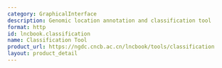 ```yaml
---
category: GraphicalInterface
description: Genomic location annotation and classification tool
format: http
id: lncbook.classification
name: Classification Tool
product_url: https://ngdc.cncb.ac.cn/lncbook/tools/classification
layout: product_detail
---
```

